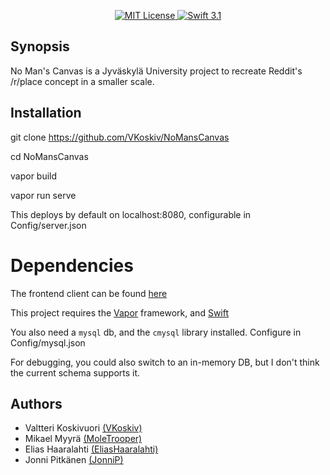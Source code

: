 <p align="center">
    <a href="LICENSE">
        <img src="http://img.shields.io/badge/license-MIT-brightgreen.svg" alt="MIT License">
    </a>
    <a href="https://swift.org">
        <img src="http://img.shields.io/badge/swift-3.1-brightgreen.svg" alt="Swift 3.1">
    </a>
</center>

## Synopsis

No Man's Canvas is a Jyväskylä University project to recreate Reddit's /r/place concept in a smaller scale.

## Installation

git clone https://github.com/VKoskiv/NoMansCanvas

cd NoMansCanvas

vapor build

vapor run serve

This deploys by default on localhost:8080, configurable in Config/server.json

# Dependencies

The frontend client can be found [here](https://github.com/EliasHaaralahti/No-Mans-Canvas-Client)

This project requires the [Vapor](https://vapor.codes) framework, and [Swift](https://swift.org)

You also need a `mysql` db, and the `cmysql` library installed. Configure in Config/mysql.json

For debugging, you could also switch to an in-memory DB, but I don't think the current schema supports it.

## Authors

- Valtteri Koskivuori [(VKoskiv)](https://github.com/VKoskiv)
- Mikael Myyrä [(MoleTrooper)](https://github.com/MoleTrooper)
- Elias Haaralahti [(EliasHaaralahti)](https://github.com/EliasHaaralahti)
- Jonni Pitkänen [(JonniP)](https://github.com/JonniP)
